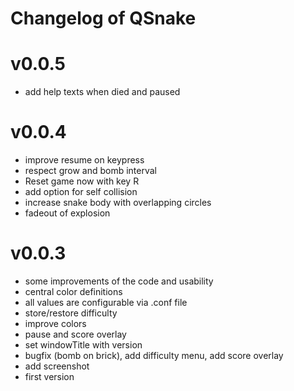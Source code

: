 Changelog of QSnake
===========================

# v0.0.5
* add help texts when died and paused

# v0.0.4
* improve resume on keypress
* respect grow and bomb interval
* Reset game now with key R
* add option for self collision
* increase snake body with overlapping circles
* fadeout of explosion

# v0.0.3
* some improvements of the code and usability
* central color definitions
* all values are configurable via .conf file
* store/restore difficulty
* improve colors
* pause and score overlay
* set windowTitle with version
* bugfix (bomb on brick), add difficulty menu, add score overlay
* add screenshot
* first version
